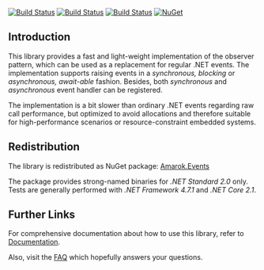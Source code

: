 [![Build Status](https://dev.azure.com/amarok79/Amarok.Events/_apis/build/status/Amarok.Events)](https://dev.azure.com/amarok79/Amarok.Events/_build/latest?definitionId=4)
[![Build Status](https://sonarcloud.io/api/project_badges/measure?project=Amarok79_Events&metric=alert_status)](https://sonarcloud.io/dashboard?id=Amarok79_Events)
[![Build Status](https://sonarcloud.io/api/project_badges/measure?project=Amarok79_Events&metric=coverage)](https://sonarcloud.io/api/project_badges/measure?project=Amarok79_Events&metric=coverage)
[![NuGet](https://img.shields.io/nuget/v/Amarok.Events.svg?logo=)](https://www.nuget.org/packages/Amarok.Events/)

## Introduction

This library provides a fast and light-weight implementation of the observer pattern, which can be used as a replacement for regular .NET events. The implementation supports raising events in a *synchronous, blocking* or *asynchronous, await-able* fashion. Besides, both *synchronous* and *asynchronous* event handler can be registered.

The implementation is a bit slower than ordinary .NET events regarding raw call performance, but optimized to avoid allocations and therefore suitable for high-performance scenarios or resource-constraint embedded systems.


## Redistribution

The library is redistributed as NuGet package: [Amarok.Events](https://www.nuget.org/packages/Amarok.Events/)

The package provides strong-named binaries for *.NET Standard 2.0* only. Tests are generally performed with *.NET Framework 4.7.1* and *.NET Core 2.1*.


## Further Links

For comprehensive documentation about how to use this library, refer to [Documentation](doc/Documentation.md).

Also, visit the [FAQ](doc/FAQ.md) which hopefully answers your questions.
